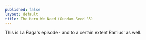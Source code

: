 ```yaml
---
published: false
layout: default
title: The Hero We Need (Gundam Seed 35)
---
```

This is La Flaga's episode - and to a certain extent Ramius' as well.